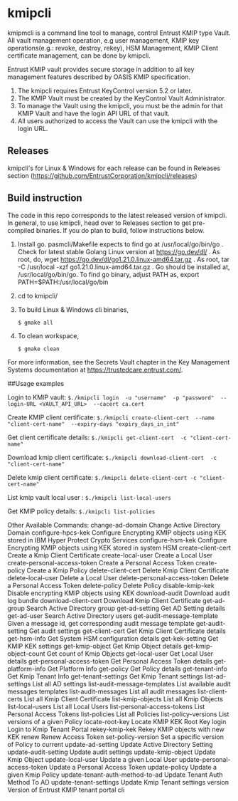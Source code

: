# kmipcli

kmipmcli is a command line tool to manage, control Entrust KMIP type Vault. All vault management operation, e.g user management, KMIP key operations(e.g.: revoke, destroy, rekey), HSM Management, KMIP Client certificate management, can be done by kmipcli. 

Entrust KMIP vault provides secure storage in addition to all key management features described by OASIS KMIP specification.

1. The kmipcli requires Entrust KeyControl version 5.2 or later.
2. The KMIP Vault must be created by the KeyControl Vault Administrator.
3. To manage the Vault using the kmipcli, you must be the admin for that KMIP Vault and have the login API URL of that vault.
4. All users authorized to access the Vault can use the kmipcli with the login URL.

## Releases

kmipcli's for Linux & Windows for each release can be found in Releases section (https://github.com/EntrustCorporation/kmipcli/releases) 

## Build instruction

The code in this repo corresponds to the latest released version of kmipcli. In general, to use kmipcli, head over to Releases section to get pre-compiled binaries. If you do plan to build, follow instructions below.

1. Install go. pasmcli/Makefile expects to find go at /usr/local/go/bin/go
  . Check for latest stable Golang Linux version at https://go.dev/dl/
  . As root, do, wget https://go.dev/dl/go1.21.0.linux-amd64.tar.gz
  . As root, tar -C /usr/local -xzf go1.21.0.linux-amd64.tar.gz
  . Go should be installed at, /usr/local/go/bin/go. To find go binary, adjust PATH as, export PATH=$PATH:/usr/local/go/bin

2. cd to kmipcli/
3. To build Linux & Windows cli binaries,

   ```$ gmake all```

4. To clean workspace,

   ```$ gmake clean```

For more information, see the Secrets Vault chapter in the Key Management Systems documentation at https://trustedcare.entrust.com/.

##Usage examples

Login to KMIP vault: 
```$./kmipcli login  -u "username"  -p "password"  --login-URL <VAULT_API_URL>  --cacert ca.cert```

Create KMIP client certificate: 
```$./kmipcli create-client-cert  --name "client-cert-name"  --expiry-days "expiry_days_in_int"```

Get client certificate details: 
```$./kmipcli get-client-cert  -c "client-cert-name"```

Download kmip client certificate: 
```$./kmipcli download-client-cert  -c "client-cert-name"```

Delete kmip client certificate: 
```$./kmipcli delete-client-cert -c "client-cert-name"```

List kmip vault local user : 
```$./kmipcli list-local-users```

Get KMIP policy details: 
```$./kmipcli list-policies```

Other Available Commands:
  change-ad-domain                Change Active Directory Domain
  configure-hpcs-kek              Configure Encrypting KMIP objects using KEK stored in IBM Hyper Protect Crypto Services
  configure-hsm-kek               Configure Encrypting KMIP objects using KEK stored in system HSM
  create-client-cert              Create a Kmip Client Certificate
  create-local-user               Create a Local User
  create-personal-access-token    Create a Personal Access Token
  create-policy                   Create a Kmip Policy
  delete-client-cert              Delete Kmip Client Certificate
  delete-local-user               Delete a Local User
  delete-personal-access-token    Delete a Personal Access Token
  delete-policy                   Delete Policy
  disable-kmip-kek                Disable encrypting KMIP objects using KEK
  download-audit                  Download audit log bundle
  download-client-cert            Download Kmip Client Certificate
  get-ad-group                    Search Active Directory group
  get-ad-setting                  Get AD Setting details
  get-ad-user                     Search Active Directory users
  get-audit-message-template      Given a message id, get corresponding audit message template
  get-audit-setting               Get audit settings
  get-client-cert                 Get Kmip Client Certificate details
  get-hsm-info                    Get System HSM configuration details
  get-kek-setting                 Get KMIP KEK settings
  get-kmip-object                 Get Kmip Object details
  get-kmip-object-count           Get count of Kmip Objects
  get-local-user                  Get Local User details
  get-personal-access-token       Get Personal Access Token details
  get-platform-info               Get Platform Info
  get-policy                      Get Policy details
  get-tenant-info                 Get Kmip Tenant Info
  get-tenant-settings             Get Kmip Tenant settings
  list-ad-settings                List all AD settings
  list-audit-message-templates    List available audit messages templates
  list-audit-messages             List all audit messages
  list-client-certs               List all Kmip Client Certificate
  list-kmip-objects               List all Kmip Objects
  list-local-users                List all Local Users
  list-personal-access-tokens     List Personal Access Tokens
  list-policies                   List all Policies
  list-policy-versions            List versions of a given Policy
  locate-root-key                 Locate KMIP KEK Root Key
  login                           Login to Kmip Tenant Portal
  rekey-kmip-kek                  Rekey KMIP objects with new KEK
  renew                           Renew Access Token
  set-policy-version              Set a specific version of Policy to current
  update-ad-setting               Update Active Directory Setting
  update-audit-setting            Update audit settings
  update-kmip-object              Update Kmip Object
  update-local-user               Update a given Local User
  update-personal-access-token    Update a Personal Access Token
  update-policy                   Update a given Kmip Policy
  update-tenant-auth-method-to-ad Update Tenant Auth Method To AD
  update-tenant-settings          Update Kmip Tenant settings
  version                         Version of Entrust KMIP tenant portal cli
